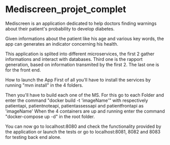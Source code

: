 # Mediscreen_projet_complet

Mediscreen is an application dedicated to help doctors finding warnings about their patient's probability to develop diabetes.

Given informations about the patient like his age and various key words, the app can generates an indicator concerning his health.

This application is splited into different microservices, the first 2 gather informations and interact with databases. Third one is the rapport generation, based on information transmited by the first 2. The last one is for the front end.

How to launch the App
First of all you'll have to install the services by running "mvn install" in the 4 folders.

Then you'll have to build each one of the MS. For this go to each Folder and enter the command "docker build -t 'imageName'" with respectively patientapi, patientnoteapi, patientassessapi and patientfrontapi as 'imageName' When the 4 containers are up and running enter the command "docker-compose up -d" in the root folder.

You can now go to localhost:8080 and check the functionality provided by the application or launch the tests or go to localhost:8081, 8082 and 8083 for testing back end alone.
